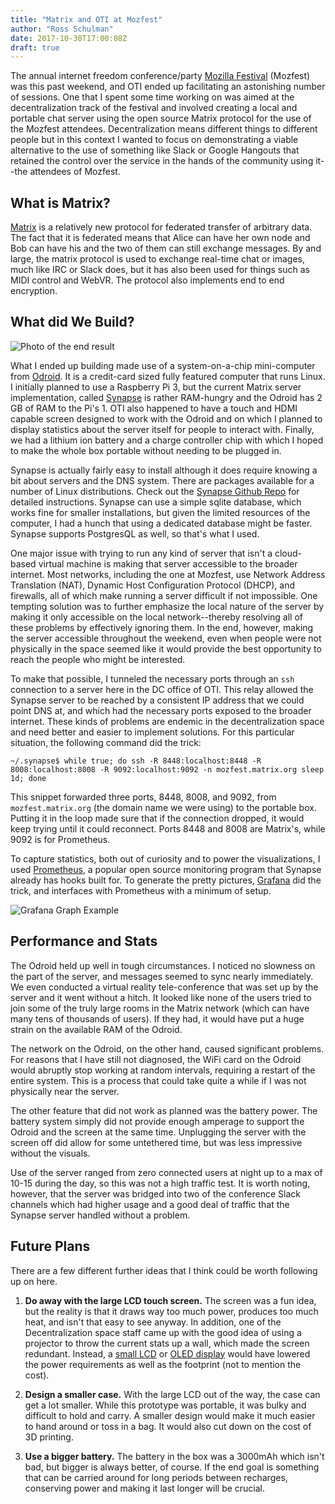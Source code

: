 ```yaml
---
title: "Matrix and OTI at Mozfest"
author: "Ross Schulman"
date: 2017-10-30T17:00:08Z
draft: true
---
```

The annual internet freedom conference/party [Mozilla Festival](https://mozillafestival.org/) (Mozfest) was this past weekend, and OTI ended up facilitating an astonishing number of sessions. One that I spent some time working on was aimed at the decentralization track of the festival and involved creating a local and portable chat server using the open source Matrix protocol for the use of the Mozfest attendees. Decentralization means different things to different people but in this context I wanted to focus on demonstrating a viable alternative to the use of something like Slack or Google Hangouts that retained the control over the service in the hands of the community using it--the attendees of Mozfest. 

What is Matrix?
---
[Matrix](https://matrix.org/) is a relatively new protocol for federated transfer of arbitrary data. The fact that it is federated means that Alice can have her own node and Bob can have his and the two of them can still exchange messages. By and large, the matrix protocol is used to exchange real-time chat or images, much like IRC or Slack does, but it has also been used for things such as MIDI control and WebVR. The protocol also implements end to end encryption.

What did We Build?
---

![Photo of the end result](/images/mozfest-result.png)

What I ended up building made use of a system-on-a-chip mini-computer from [Odroid](http://www.hardkernel.com/main/products/prdt_info.php?g_code=G145457216438). It is a credit-card sized fully featured computer that runs Linux. I initially planned to use a Raspberry Pi 3, but the current Matrix server implementation, called [Synapse](https://github.com/matrix-org/synapse) is rather RAM-hungry and the Odroid has 2 GB of RAM to the Pi's 1. OTI also happened to have a touch and HDMI capable screen designed to work with the Odroid and on which I planned to display statistics about the server itself for people to interact with. Finally, we had a lithium ion battery and a charge controller chip with which I hoped to make the whole box portable without needing to be plugged in.

Synapse is actually fairly easy to install although it does require knowing a bit about servers and the DNS system. There are packages available for a number of Linux distributions. Check out the [Synapse Github Repo](https://github.com/matrix-org/synapse) for detailed instructions. Synapse can use a simple sqlite database, which works fine for smaller installations, but given the limited resources of the computer, I had a hunch that using a dedicated database might be faster. Synapse supports PostgresQL as well, so that's what I used.

One major issue with trying to run any kind of server that isn't a cloud-based virtual machine is making that server accessible to the broader internet. Most networks, including the one at Mozfest, use Network Address Translation (NAT), Dynamic Host Configuration Protocol (DHCP), and firewalls, all of which make running a server difficult if not impossible. One tempting solution was to further emphasize the local nature of the server by making it only accessible on the local network--thereby resolving all of these problems by effectively ignoring them. In the end, however, making the server accessible throughout the weekend, even when people were not physically in the space seemed like it would provide the best opportunity to reach the people who might be interested.

To make that possible, I tunneled the necessary ports through an `ssh` connection to a server here in the DC office of OTI. This relay allowed the Synapse server to be reached by a consistent IP address that we could point DNS at, and which had the necessary ports exposed to the broader internet. These kinds of problems are endemic in the decentralization space and need better and easier to implement solutions. For this particular situation, the following command did the trick:

```~shell
~/.synapse$ while true; do ssh -R 8448:localhost:8448 -R 8008:localhost:8008 -R 9092:localhost:9092 -n mozfest.matrix.org sleep 1d; done
```

This snippet forwarded three ports, 8448, 8008, and 9092, from `mozfest.matrix.org` (the domain name we were using) to the portable box. Putting it in the loop made sure that if the connection dropped, it would keep trying until it could reconnect. Ports 8448 and 8008 are Matrix's, while 9092 is for Prometheus.

To capture statistics, both out of curiosity and to power the visualizations, I used [Prometheus](https://prometheus.io/), a popular open source monitoring program that Synapse already has hooks built for. To generate the pretty pictures, [Grafana](https://grafana.com/) did the trick, and interfaces with Prometheus with a minimum of setup.

![Grafana Graph Example](/images/mozfest-grafana.png)

Performance and Stats
---
The Odroid held up well in tough circumstances. I noticed no slowness on the part of the server, and messages seemed to sync nearly immediately. We even conducted a virtual reality tele-conference that was set up by the server and it went without a hitch. It looked like none of the users tried to join some of the truly large rooms in the Matrix network (which can have many tens of thousands of users). If they had, it would have put a huge strain on the available RAM of the Odroid.

The network on the Odroid, on the other hand, caused significant problems. For reasons that I have still not diagnosed, the WiFi card on the Odroid would abruptly stop working at random intervals, requiring a restart of the entire system. This is a process that could take quite a while if I was not physically near the server. 

The other feature that did not work as planned was the battery power. The battery system simply did not provide enough amperage to support the Odroid and the screen at the same time. Unplugging the server with the screen off did allow for some untethered time, but was less impressive without the visuals.

Use of the server ranged from zero connected users at night up to a max of 10-15 during the day, so this was not a high traffic test. It is worth noting, however, that the server was bridged into two of the conference Slack channels which had higher usage and a good deal of traffic that the Synapse server handled without a problem.

Future Plans
---
There are a few different further ideas that I think could be worth following up on here.

1. **Do away with the large LCD touch screen.** The screen was a fun idea, but the reality is that it draws way too much power, produces too much heat, and isn't that easy to see anyway. In addition, one of the Decentralization space staff came up with the good idea of using a projector to throw the current stats up a wall, which made the screen redundant. Instead, a [small LCD](https://www.adafruit.com/product/181) or [OLED display](https://www.adafruit.com/product/326) would have lowered the power requirements as well as the footprint (not to mention the cost).

2. **Design a smaller case.** With the large LCD out of the way, the case can get a lot smaller. While this prototype was portable, it was bulky and difficult to hold and carry. A smaller design would make it much easier to hand around or toss in a bag. It would also cut down on the cost of 3D printing.

3. **Use a bigger battery.** The battery in the box was a 3000mAh which isn't bad, but bigger is always better, of course. If the end goal is something that can be carried around for long periods between recharges, conserving power and making it last longer will be crucial.